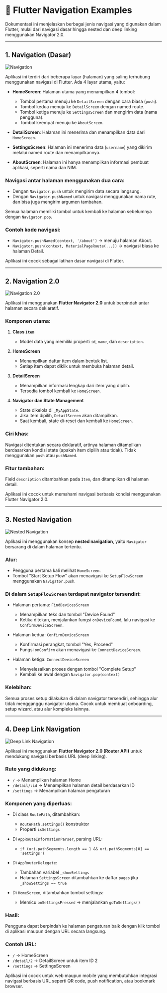 # 📱 Flutter Navigation Examples

Dokumentasi ini menjelaskan berbagai jenis navigasi yang digunakan dalam Flutter, mulai dari navigasi dasar hingga nested dan deep linking menggunakan Navigator 2.0.

---

## 1. Navigation (Dasar)

![Navigation](https://github.com/user-attachments/assets/2dfdf616-d8c2-468c-b840-bb250b96e939)

Aplikasi ini terdiri dari beberapa layar (halaman) yang saling terhubung menggunakan navigasi di Flutter. Ada 4 layar utama, yaitu:

- **HomeScreen**: Halaman utama yang menampilkan 4 tombol:
  - Tombol pertama menuju ke `DetailScreen` dengan cara biasa (`push`).
  - Tombol kedua menuju ke `DetailScreen` dengan named route.
  - Tombol ketiga menuju ke `SettingsScreen` dan mengirim data (nama pengguna).
  - Tombol keempat menuju ke `AboutScreen`.

- **DetailScreen**: Halaman ini menerima dan menampilkan data dari `HomeScreen`.

- **SettingsScreen**: Halaman ini menerima data (`username`) yang dikirim melalui named route dan menampilkannya.

- **AboutScreen**: Halaman ini hanya menampilkan informasi pembuat aplikasi, seperti nama dan NIM.

### Navigasi antar halaman menggunakan dua cara:

- Dengan `Navigator.push` untuk mengirim data secara langsung.
- Dengan `Navigator.pushNamed` untuk navigasi menggunakan nama rute, dan bisa juga mengirim argumen tambahan.

Semua halaman memiliki tombol untuk kembali ke halaman sebelumnya dengan `Navigator.pop`.

### Contoh kode navigasi:

- `Navigator.pushNamed(context, '/about')` → menuju halaman About.
- `Navigator.push(context, MaterialPageRoute(...))` → navigasi biasa ke halaman Detail.

Aplikasi ini cocok sebagai latihan dasar navigasi di Flutter.

---

## 2. Navigation 2.0

![Navigation 2.0](https://github.com/user-attachments/assets/c2f194ef-1496-4f36-a6ad-1f60ad8669c9)

Aplikasi ini menggunakan **Flutter Navigator 2.0** untuk berpindah antar halaman secara deklaratif.

### Komponen utama:

1. **Class `Item`**  
   - Model data yang memiliki properti `id`, `name`, dan `description`.

2. **HomeScreen**  
   - Menampilkan daftar item dalam bentuk list.  
   - Setiap item dapat diklik untuk membuka halaman detail.

3. **DetailScreen**  
   - Menampilkan informasi lengkap dari item yang dipilih.  
   - Tersedia tombol kembali ke `HomeScreen`.

4. **Navigator dan State Management**  
   - State dikelola di `_MyAppState`.  
   - Jika item dipilih, `DetailScreen` akan ditampilkan.  
   - Saat kembali, state di-reset dan kembali ke `HomeScreen`.

### Ciri khas:
Navigasi ditentukan secara deklaratif, artinya halaman ditampilkan berdasarkan kondisi state (apakah item dipilih atau tidak). Tidak menggunakan `push` atau `pushNamed`.

### Fitur tambahan:
Field `description` ditambahkan pada `Item`, dan ditampilkan di halaman detail.

Aplikasi ini cocok untuk memahami navigasi berbasis kondisi menggunakan Flutter Navigator 2.0.

---

## 3. Nested Navigation

![Nested Navigation](https://github.com/user-attachments/assets/9ff75c82-4d1d-403e-9bca-054ea06ba095)

Aplikasi ini menggunakan konsep **nested navigation**, yaitu `Navigator` bersarang di dalam halaman tertentu.

### Alur:

- Pengguna pertama kali melihat `HomeScreen`.
- Tombol "Start Setup Flow" akan menavigasi ke `SetupFlowScreen` menggunakan `Navigator.push`.

### Di dalam `SetupFlowScreen` terdapat navigator tersendiri:

- Halaman pertama: `FindDevicesScreen`
  - Menampilkan teks dan tombol "Device Found"
  - Ketika ditekan, menjalankan fungsi `onDeviceFound`, lalu navigasi ke `ConfirmDeviceScreen`.

- Halaman kedua: `ConfirmDeviceScreen`
  - Konfirmasi perangkat, tombol "Yes, Proceed"
  - Fungsi `onConfirm` akan menavigasi ke `ConnectDeviceScreen`.

- Halaman ketiga: `ConnectDeviceScreen`
  - Menyelesaikan proses dengan tombol "Complete Setup"
  - Kembali ke awal dengan `Navigator.pop(context)`

### Kelebihan:
Semua proses setup dilakukan di dalam navigator tersendiri, sehingga alur tidak mengganggu navigator utama. Cocok untuk membuat onboarding, setup wizard, atau alur kompleks lainnya.

---

## 4. Deep Link Navigation

![Deep Link Navigation](https://github.com/user-attachments/assets/25752264-841a-42f1-bb46-cc5df9f05846)

Aplikasi ini menggunakan **Flutter Navigator 2.0 (Router API)** untuk mendukung navigasi berbasis URL (deep linking).

### Rute yang didukung:

- `/` → Menampilkan halaman Home
- `/detail/:id` → Menampilkan halaman detail berdasarkan ID
- `/settings` → Menampilkan halaman pengaturan

### Komponen yang diperluas:

- Di class `RoutePath`, ditambahkan:
  - `RoutePath.settings()` konstruktor
  - Properti `isSettings`

- Di `AppRouteInformationParser`, parsing URL:
  - `if (uri.pathSegments.length == 1 && uri.pathSegments[0] == 'settings')`

- Di `AppRouterDelegate`:
  - Tambahan variabel `_showSettings`
  - Halaman `SettingsScreen` ditambahkan ke daftar `pages` jika `_showSettings == true`

- Di `HomeScreen`, ditambahkan tombol settings:
  - Memicu `onSettingsPressed` → menjalankan `goToSettings()`

### Hasil:
Pengguna dapat berpindah ke halaman pengaturan baik dengan klik tombol di aplikasi maupun dengan URL secara langsung.

### Contoh URL:

- `/` → HomeScreen
- `/detail/2` → DetailScreen untuk item ID 2
- `/settings` → SettingsScreen

Aplikasi ini cocok untuk web maupun mobile yang membutuhkan integrasi navigasi berbasis URL seperti QR code, push notification, atau bookmark browser.
